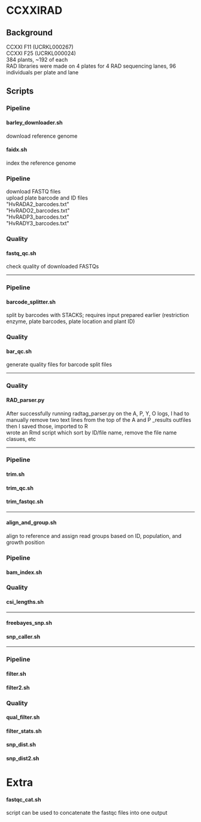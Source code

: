 # CCXXIRAD
  
## Background
CCXXI F11 (UCRKL000267)  
CCXXI F25 (UCRKL000024)  
 384 plants, ~192 of each  
RAD libraries were made on 4 plates for 4 RAD sequencing lanes, 96 individuals per plate and lane  

## Scripts  
### Pipeline
#### barley_downloader.sh  
download reference genome  
#### faidx.sh  
index the reference genome  
  
   
### Pipeline   
download FASTQ files  
upload plate barcode and ID files   
  "HvRADA2_barcodes.txt"  
  "HvRADO2_barcodes.txt"  
  "HvRADP3_barcodes.txt"  
  "HvRADY3_barcodes.txt"  
### Quality  
#### fastq_qc.sh  
check quality of downloaded FASTQs  
   
----   
### Pipeline   
#### barcode_splitter.sh  
split by barcodes with STACKS; requires input prepared earlier (restriction enzyme, plate barcodes, plate location and plant ID)   
### Quality   
#### bar_qc.sh   
generate quality files for barcode split files  
  
----     
### Quality
#### RAD_parser.py  
After successfully running radtag_parser.py on the A, P, Y, O logs, I had to manually remove two text lines from the top of the A and P _results outfiles  
then I saved those, imported to R  
wrote an Rmd script which sort by ID/file name, remove the file name clasues, etc  
  
----   


### Pipeline  
#### trim.sh  
  
#### trim_qc.sh  
  
#### trim_fastqc.sh  
  
----   


#### align_and_group.sh  
align to reference and assign read groups based on ID, population, and growth position  
  
### Pipeline    
#### bam_index.sh  
### Quality    
#### csi_lengths.sh  
  
----  

#### freebayes_snp.sh  
#### snp_caller.sh  
  
----   
### Pipeline  
#### filter.sh  
#### filter2.sh  

### Quality 
 
#### qual_filter.sh  
#### filter_stats.sh   
  
#### snp_dist.sh
#### snp_dist2.sh
  
  
# Extra
#### fastqc_cat.sh  
script can be used to concatenate the fastqc files into one output  
